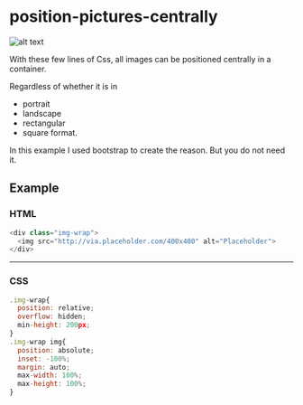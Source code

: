 # position-pictures-centrally

![alt text](http://was-one.de/wp-content/themes/was/images/was_logo.png "position-pictures-centrally")

With these few lines of Css,
all images can be positioned centrally in a container.

Regardless of whether it is in
* portrait
* landscape
* rectangular
* square
format.


In this example I used bootstrap to create the reason.
But you do not need it.


## Example

### HTML
```javascript
<div class="img-wrap">
  <img src="http://via.placeholder.com/400x400" alt="Placeholder">
</div>
```

***

### CSS
```javascript
.img-wrap{
  position: relative;
  overflow: hidden;
  min-height: 200px;
}
.img-wrap img{
  position: absolute;
  inset: -100%;
  margin: auto;
  max-width: 100%;
  max-height: 100%;
}
```
